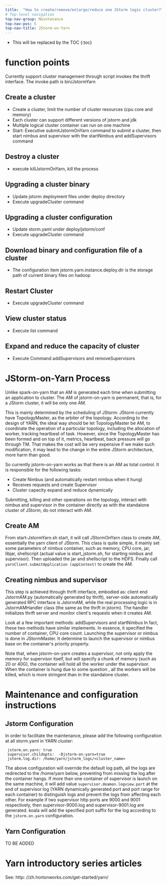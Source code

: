 ```yaml
---
title:  "How to create/remove/enlarge/reduce one JStorm logic cluster?"
# Top-level navigation
top-nav-group: Maintenance
top-nav-pos: 5
top-nav-title: JStorm-on-Yarn 
---
```


* This will be replaced by the TOC
{:toc}

# function points
Currently support cluster management through script invokes the thrift interface.
The invoke path is bin/JstormYarn

## Create a cluster
* Create a cluster, limit the number of cluster resources (cpu core and memory)
* Each cluster can support different versions of jstorm and jdk 
* Multiple logical cluster container can run on one machine
* Start: Executive submitJstormOnYarn command to submit a cluster, then start nimbus and supervisor with the startNimbus and addSupervisors command

## Destroy a cluster
* execute killJstormOnYarn, kill the process

## Upgrading a cluster binary
* Update jstorm deployment files under deploy directory
* Execute upgradeCluster command

## Upgrading a cluster configuration
* Update storm.yaml under deploy/jstorm/conf 
* Execute upgradeCluster command

## Download binary and configuration file of a cluster
* The configuration item jstorm.yarn.instance.deploy.dir is the storage path of current binary files on hadoop

## Restart Cluster
* Execute upgradeCluster command

## View cluster status
* Execute list command

## Expand and reduce the capacity of cluster
* Execute Command addSupervisors and removeSupervisors

# JStorm-on-Yarn Process
Unlike spark-on-yarn that an AM is generated each time when submitting an application to cluster. The AM of jstorm-on-yarn is permanent, that is, for a JStorm cluster, it will be only one AM.


This is mainly determined by the scheduling of JStorm: JStorm currently have TopologyMaster, as the arbiter of the topology. 
According to the design of YARN, the ideal way should be let TopologyMaster be AM, to coordinate the operation of a particular topology, 
including the allocation of worker, tracking heartbeat of task. However, since the TopologyMaster has been formed 
and on top of it, metrics, heartbeat, back pressure will go through TM. That makes the cost will be very expensive if we make such modification, it may lead to the change in the entire JStorm architecture, more harm than good.

So currently jstorm-on-yarn works as that there is an AM as total control. It is responsible for the following tasks:
* Create Nimbus (and automatically restart nimbus when it hung)
* Receives requests and create Supervisor 
* Cluster capacity expand and reduce dynamically

Submitting, killing and other operations on the topology, interact with nimbus and supervisor in the container directly as with the standalone cluster of JStorm, do not interact with AM.

## Create AM
From start-JstormYarn.sh start, it will call JStormOnYarn class to create AM, essentially the yarn client of JStorm.
This class is quite simple, it mainly set some parameters of nimbus container, such as memory, CPU core, jar, libjar, shellscript (actual value is start_jstorm.sh, for starting nimbus and supervisor).
Then uploaded the jar and shellscript to the HDFS. Finally call `yarnClient.submitApplication (appContext)` to create the AM.

## Creating nimbus and supervisor
This step is achieved through thrift interface, embodied as: client end JstormAM.py (automatically generated by thrift), server-side automatically generated RPC interface is JstormAM, while the real processing logic is in JstormAMHandler class (the same as the thrift in jstorm). The handler initializes thrift server and monitor client's requests when it creates AM.

Look at a few important methods: addSupervisors and startNimbus
In fact, these two methods have similar implements. In essence, it specified the number of container, CPU core count. Launching the supervisor or nimbus is done in JStormMaster. It determine to launch the supervisor or nimbus base on the container's priority property.

Note that, when jstorm-on-yarn creates a supervisor, not only apply the memory for supervisor itself, but will specify a chunk of memory (such as 20 or 40G), the container will hold all the worker under the supervisor. When the container is hung due to some question , all the workers will be killed, which is more stringent than in the standalone cluster.

# Maintenance and configuration instructions

## Jstorm Configuration

In order to facilitate the maintenance, please add the following configuration at all storm.yaml in YARN cluster:

```
 jstorm.on.yarn: true
 supervisor.childopts:  -Djstorm-on-yarn=true
 jstorm.log.dir: /home/yarn/jstorm_logs/<cluster_name>
```

The above configuration will override the default log path, all the logs are redirected to the /home/yarn below, preventing from missing the log after the container hangs. If more than one container of supervisor is launch on the same machine, it will add value `supervisor.deamon.logview.port` at the end of supervisor log (YARN dynamically generated port and port range for each container) to distinguish logs and prevent the logs from affecting each other. For example if two supervisor http ports are 9000 and 9001 respectively, then supervisor-9000.log and supervisor-9001.log are generated. koala will add the specified port suffix for the log according to the `jstorm.on.yarn` configuration.

## Yarn Configuration

TO BE ADDED

# Yarn introductory series articles 

See: http: //zh.hortonworks.com/get-started/yarn/